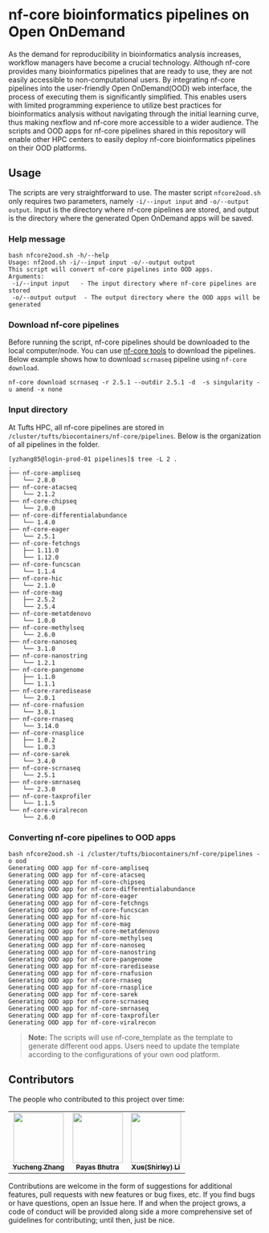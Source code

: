 # nf-core bioinformatics pipelines on Open OnDemand

As the demand for reproducibility in bioinformatics analysis increases, workflow managers have become a crucial technology. Although nf-core provides many bioinformatics pipelines that are ready to use, they are not easily accessible to non-computational users. By integrating nf-core pipelines into the user-friendly Open OnDemand(OOD) web interface, the process of executing them is significantly simplified. This enables users with limited programming experience to utilize best practices for bioinformatics analysis without navigating through the initial learning curve, thus making nexflow and nf-core more accessible to a wider audience. The scripts and OOD apps for nf-core pipelines shared in this repository will enable other HPC centers to easily deploy nf-core bioinformatics pipelines on their OOD platforms.

## Usage
The scripts are very straightforward to use. The master script `nfcore2ood.sh` only requires two parameters, namely `-i/--input input` and `-o/--output output`. Input is the directory where nf-core pipelines are stored, and output is the directory where the generated Open OnDemand apps will be saved. 

### Help message
```
bash nfcore2ood.sh -h/--help
Usage: nf2ood.sh -i/--input input -o/--output output
This script will convert nf-core pipelines into OOD apps.
Arguments:
 -i/--input input   - The input directory where nf-core pipelines are stored
 -o/--output output  - The output directory where the OOD apps will be generated
```

### Download nf-core pipelines
Before running the script, nf-core pipelines should be downloaded to the local computer/node. You can use [nf-core tools](https://nf-co.re/tools) to download the pipelines. Below example shows how to download `scrnaseq` pipeline using `nf-core download`.
```
nf-core download scrnaseq -r 2.5.1 --outdir 2.5.1 -d  -s singularity -u amend -x none 
```

### Input directory
At Tufts HPC, all nf-core pipelines are stored in `/cluster/tufts/biocontainers/nf-core/pipelines`. Below is the organization of all pipelines in the folder. 

```
[yzhang85@login-prod-01 pipelines]$ tree -L 2 .
.
├── nf-core-ampliseq
│   └── 2.8.0
├── nf-core-atacseq
│   └── 2.1.2
├── nf-core-chipseq
│   └── 2.0.0
├── nf-core-differentialabundance
│   └── 1.4.0
├── nf-core-eager
│   └── 2.5.1
├── nf-core-fetchngs
│   ├── 1.11.0
│   └── 1.12.0
├── nf-core-funcscan
│   └── 1.1.4
├── nf-core-hic
│   └── 2.1.0
├── nf-core-mag
│   ├── 2.5.2
│   └── 2.5.4
├── nf-core-metatdenovo
│   └── 1.0.0
├── nf-core-methylseq
│   └── 2.6.0
├── nf-core-nanoseq
│   └── 3.1.0
├── nf-core-nanostring
│   └── 1.2.1
├── nf-core-pangenome
│   ├── 1.1.0
│   └── 1.1.1
├── nf-core-raredisease
│   └── 2.0.1
├── nf-core-rnafusion
│   └── 3.0.1
├── nf-core-rnaseq
│   └── 3.14.0
├── nf-core-rnasplice
│   ├── 1.0.2
│   └── 1.0.3
├── nf-core-sarek
│   └── 3.4.0
├── nf-core-scrnaseq
│   └── 2.5.1
├── nf-core-smrnaseq
│   └── 2.3.0
├── nf-core-taxprofiler
│   └── 1.1.5
└── nf-core-viralrecon
    └── 2.6.0
```

### Converting nf-core pipelines to OOD apps
```
bash nfcore2ood.sh -i /cluster/tufts/biocontainers/nf-core/pipelines -o ood 
Generating OOD app for nf-core-ampliseq
Generating OOD app for nf-core-atacseq
Generating OOD app for nf-core-chipseq
Generating OOD app for nf-core-differentialabundance
Generating OOD app for nf-core-eager
Generating OOD app for nf-core-fetchngs
Generating OOD app for nf-core-funcscan
Generating OOD app for nf-core-hic
Generating OOD app for nf-core-mag
Generating OOD app for nf-core-metatdenovo
Generating OOD app for nf-core-methylseq
Generating OOD app for nf-core-nanoseq
Generating OOD app for nf-core-nanostring
Generating OOD app for nf-core-pangenome
Generating OOD app for nf-core-raredisease
Generating OOD app for nf-core-rnafusion
Generating OOD app for nf-core-rnaseq
Generating OOD app for nf-core-rnasplice
Generating OOD app for nf-core-sarek
Generating OOD app for nf-core-scrnaseq
Generating OOD app for nf-core-smrnaseq
Generating OOD app for nf-core-taxprofiler
Generating OOD app for nf-core-viralrecon
```

> **Note:**
  The scripts will use nf-core_template as the template to generate different ood apps. Users need to update the template according to the configurations of your own ood platform. 

## Contributors

The people who contributed to this project over time:

<!-- ALL-CONTRIBUTORS-LIST:START - Do not remove or modify this section -->
<!-- prettier-ignore-start -->
<!-- markdownlint-disable -->
<table>
  <tr>
    <td align="center"><a href="https://github.com/zhan4429"><img src="https://avatars.githubusercontent.com/u/90942318" width="100px;" alt=""/><br /><sub><b>Yucheng Zhang</b></sub></a><br /></td>  
    <td align="center"><a href="https://github.com/PayasBhutra"><img src="https://avatars.githubusercontent.com/u/70447330" width="100px;" alt=""/><br /><sub><b>Payas Bhutra</b></sub></a><br /></td>
    <td align="center"><a href="https://github.com/shirleyxueli41"><img src="https://avatars.githubusercontent.com/u/88347911?v=4" width="100px;" alt=""/><br /><sub><b>Xue(Shirley) Li</b></sub></a><br /></td>
  </tr>
</table>

<!-- markdownlint-enable -->
<!-- prettier-ignore-end -->
<!-- ALL-CONTRIBUTORS-LIST:END -->

Contributions are welcome in the form of suggestions for additional features, pull requests with new features or bug fixes, etc. If you find bugs or have questions, open an Issue here. If and when the project grows, a code of conduct will be provided along side a more comprehensive set of guidelines for contributing; until then, just be nice.
